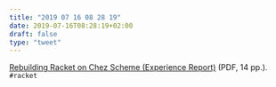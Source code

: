 ```yaml
---
title: "2019 07 16 08 28 19"
date: 2019-07-16T08:28:19+02:00
draft: false
type: "tweet"
---
```

[Rebuilding Racket on Chez Scheme (Experience Report)](https://www.cs.utah.edu/plt/publications/icfp19-rddkmstz.pdf) (PDF, 14 pp.). `#racket`
